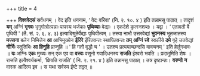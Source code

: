 +++
title = 4

+++
**विश्ववेदसं** सर्वधनम् । वेद इति धननाम, ‘ वेदः वरिवा' (नि. २. १०. ४ ) इति तन्नामसु पाठात् । तादृशं **यम्** अग्निं **भृगवः** भृगुगोत्रोत्पन्नाः पापस्य भर्जकाः **पृथिव्याः** वेद्याः । एकदेशे कृत्स्नशब्दः । यद्वा । ‘ एतावती वै पृथिवी ' (तै. सं. २. ६. ४. ३) इत्यादिश्रुतेर्वेद्याः पृथिवीत्वम् । तस्या नाभौ उत्तरवेद्यां **भुवनस्य** भूतजातस्य **मज्सना** बलेन निमित्तेन **आ** आभिमुख्येन **ईरिरे** ईरितवन्तः स्थापितवन्तः **तम्** **अग्निं** **स्वे** स्वकीये **दमे** गृहे उत्तवेद्यां **गीर्भिः** स्तुतिभिः **आ** **हिनुहि** प्राप्नुहि ॥ ‘ हि गतौ वृद्धौ च ' । उतश्च प्रत्ययाच्छन्दसि वावचनम् ' इति
हेर्लुगभावः ॥ **यः** अग्निः **एकः** मुख्यः सन् एक एव वा **वस्वः** वसुनो गवादिधनस्य **राजति** ईश्वरो भवति । प्रदातुमिति शेषः । राजति इत्यैश्वर्यकर्मा, ‘क्षियति राजति' ( नि. २. २१. ४ ) इति तन्नामसु पाठात् । तत्र दृष्टान्तः। **वरुणो** **न** वारक आदित्य इव । स यथा सर्वस्य ईष्टे तद्वत् ॥